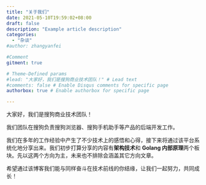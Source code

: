 ```yaml
---
title: "关于我们"
date: 2021-05-10T19:59:02+08:00
draft: false
description: "Example article description"
categories:
  - "杂谈"
#author: zhangyanfei  

#Comment
gitment: true

# Theme-Defined params
#lead: "大家好，我们是搜狗商业技术团队！" # Lead text
#comments: false # Enable Disqus comments for specific page
authorbox: true # Enable authorbox for specific page

---
```

大家好，我们是搜狗商业技术团队！

<!--more-->

我们团队在搜狗负责搜狗浏览器、搜狗手机助手等产品的后端开发工作。

我们在多年的工作经验中产生了不少技术上的感悟和心得，接下来将通过该平台系统化地分享出来。我们初步打算分享的内容有**架构技术**和 **Golang 内部原理**两个板块。先以这两个方向为主，未来也不排除会涵盖其它方向文章。

希望通过该博客我们能与同样奋斗在技术前线的你结缘，让我们一起努力，共同成长！







